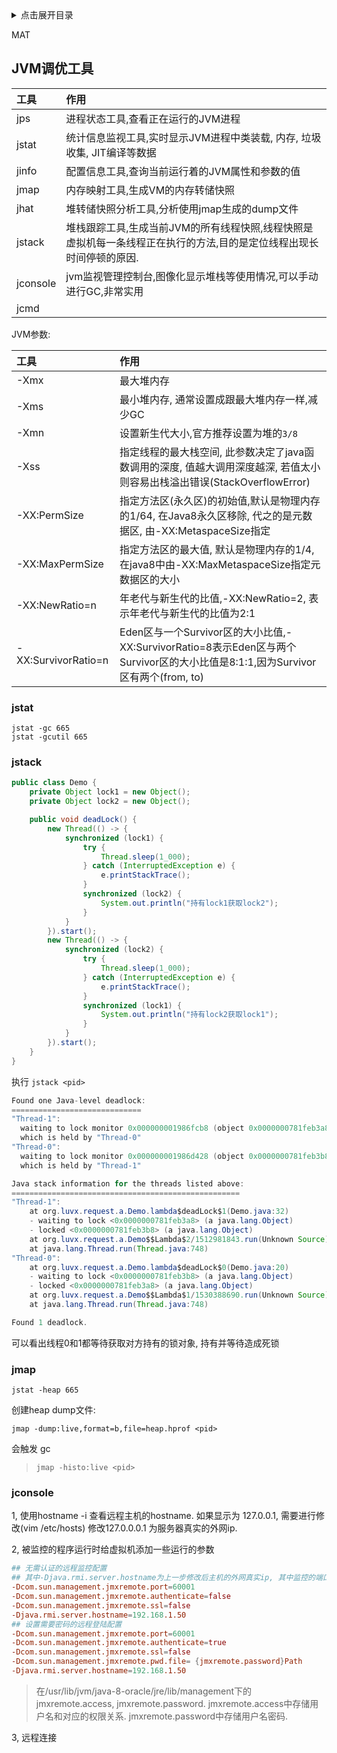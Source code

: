 <details>
<summary>点击展开目录</summary>
<!-- TOC -->

- [JVM调优工具](#jvm调优工具)
    - [jstat](#jstat)
    - [jstack](#jstack)
    - [jmap](#jmap)
    - [jconsole](#jconsole)

<!-- /TOC -->
</details>


MAT


## JVM调优工具

| 工具     | 作用                                                         |
| :-------- | :------------------------------------------------------------ |
| jps      | 进程状态工具,查看正在运行的JVM进程                                |
| jstat    | 统计信息监视工具,实时显示JVM进程中类装载, 内存, 垃圾收集, JIT编译等数据 |
| jinfo    | 配置信息工具,查询当前运行着的JVM属性和参数的值                  |
| jmap     | 内存映射工具,生成VM的内存转储快照       |
| jhat     | 堆转储快照分析工具,分析使用jmap生成的dump文件                       |
| jstack   | 堆栈跟踪工具,生成当前JVM的所有线程快照,线程快照是虚拟机每一条线程正在执行的方法,目的是定位线程出现长时间停顿的原因. |
| jconsole | jvm监视管理控制台,图像化显示堆栈等使用情况,可以手动进行GC,非常实用 |
| jcmd     |                                                              |

JVM参数:

| 工具                | 作用                                                         |
| :------------------ | :----------------------------------------------------------- |
| -Xmx                | 最大堆内存                                                   |
| -Xms                | 最小堆内存, 通常设置成跟最大堆内存一样,减少GC                |
| -Xmn                | 设置新生代大小,官方推荐设置为堆的`3/8`                       |
| -Xss                | 指定线程的最大栈空间, 此参数决定了java函数调用的深度, 值越大调用深度越深, 若值太小则容易出栈溢出错误(StackOverflowError) |
| -XX:PermSize        | 指定方法区(永久区)的初始值,默认是物理内存的1/64, 在Java8永久区移除, 代之的是元数据区, 由-XX:MetaspaceSize指定 |
| -XX:MaxPermSize     | 指定方法区的最大值, 默认是物理内存的1/4, 在java8中由-XX:MaxMetaspaceSize指定元数据区的大小 |
| -XX:NewRatio=n      | 年老代与新生代的比值,-XX:NewRatio=2, 表示年老代与新生代的比值为2:1 |
| -XX:SurvivorRatio=n | Eden区与一个Survivor区的大小比值,-XX:SurvivorRatio=8表示Eden区与两个Survivor区的大小比值是8:1:1,因为Survivor区有两个(from, to) |

### jstat

```shell
jstat -gc 665
jstat -gcutil 665
```

### jstack

```Java
public class Demo {
    private Object lock1 = new Object();
    private Object lock2 = new Object();

    public void deadLock() {
        new Thread(() -> {
            synchronized (lock1) {
                try {
                    Thread.sleep(1_000);
                } catch (InterruptedException e) {
                    e.printStackTrace();
                }
                synchronized (lock2) {
                    System.out.println("持有lock1获取lock2");
                }
            }
        }).start();
        new Thread(() -> {
            synchronized (lock2) {
                try {
                    Thread.sleep(1_000);
                } catch (InterruptedException e) {
                    e.printStackTrace();
                }
                synchronized (lock1) {
                    System.out.println("持有lock2获取lock1");
                }
            }
        }).start();
    }
}
```

执行 `jstack <pid>`

```Java
Found one Java-level deadlock:
=============================
"Thread-1":
  waiting to lock monitor 0x000000001986fcb8 (object 0x0000000781feb3a8, a java.lang.Object),
  which is held by "Thread-0"
"Thread-0":
  waiting to lock monitor 0x000000001986d428 (object 0x0000000781feb3b8, a java.lang.Object),
  which is held by "Thread-1"

Java stack information for the threads listed above:
===================================================
"Thread-1":
	at org.luvx.request.a.Demo.lambda$deadLock$1(Demo.java:32)
	- waiting to lock <0x0000000781feb3a8> (a java.lang.Object)
	- locked <0x0000000781feb3b8> (a java.lang.Object)
	at org.luvx.request.a.Demo$$Lambda$2/1512981843.run(Unknown Source)
	at java.lang.Thread.run(Thread.java:748)
"Thread-0":
	at org.luvx.request.a.Demo.lambda$deadLock$0(Demo.java:20)
	- waiting to lock <0x0000000781feb3b8> (a java.lang.Object)
	- locked <0x0000000781feb3a8> (a java.lang.Object)
	at org.luvx.request.a.Demo$$Lambda$1/1530388690.run(Unknown Source)
	at java.lang.Thread.run(Thread.java:748)

Found 1 deadlock.

```

可以看出线程0和1都等待获取对方持有的锁对象, 持有并等待造成死锁


### jmap

```shell
jstat -heap 665
```

创建heap dump文件:
```
jmap -dump:live,format=b,file=heap.hprof <pid>
```
会触发 gc

> `jmap -histo:live <pid>`

### jconsole


1, 使用hostname -i 查看远程主机的hostname.
如果显示为 127.0.0.1, 需要进行修改(vim /etc/hosts)
修改127.0.0.0.1 为服务器真实的外网ip.

2, 被监控的程序运行时给虚拟机添加一些运行的参数
```conf
## 无需认证的远程监控配置
## 其中-Djava.rmi.server.hostname为上一步修改后主机的外网真实ip, 其中监控的端口号可以自己定义, 在远程连接的时候会用到
-Dcom.sun.management.jmxremote.port=60001
-Dcom.sun.management.jmxremote.authenticate=false
-Dcom.sun.management.jmxremote.ssl=false
-Djava.rmi.server.hostname=192.168.1.50
## 设置需要密码的远程登陆配置
-Dcom.sun.management.jmxremote.port=60001
-Dcom.sun.management.jmxremote.authenticate=true
-Dcom.sun.management.jmxremote.ssl=false
-Dcom.sun.management.jmxremote.pwd.file= {jmxremote.password}Path
-Djava.rmi.server.hostname=192.168.1.50
```
> 在/usr/lib/jvm/java-8-oracle/jre/lib/management下的jmxremote.access, jmxremote.password.
> jmxremote.access中存储用户名和对应的权限关系.
> jmxremote.password中存储用户名密码.

3, 远程连接





